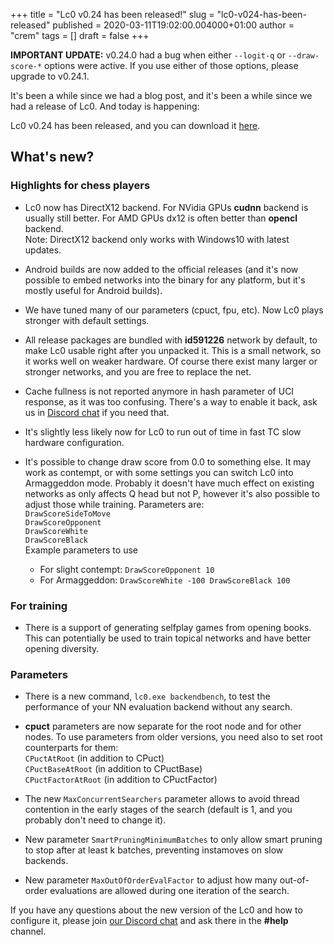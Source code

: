 +++
title = "Lc0 v0.24 has been released!"
slug = "lc0-v024-has-been-released"
published = 2020-03-11T19:02:00.004000+01:00
author = "crem"
tags = []
draft = false
+++

**IMPORTANT UPDATE:** v0.24.0 had a bug when either `--logit-q` or 
`--draw-score-*` options were active. If you use either of those options, please
upgrade to v0.24.1.

It's been a while since we had a blog post, and it's been a while since we had
a release of Lc0. And today is happening:

Lc0 v0.24 has been released, and you can download it
[here](https://github.com/LeelaChessZero/lc0/releases/tag/v0.24.1).

<!--more-->

## What's new?

### Highlights for chess players

  * Lc0 now has DirectX12 backend. For NVidia GPUs **cudnn** backend is usually
    still better. For AMD GPUs dx12 is often better than **opencl** backend.  
Note: DirectX12 backend only works with Windows10 with latest updates.

  * Android builds are now added to the official releases (and it's now possible
  to embed networks into the binary for any platform, but it's mostly useful for
  Android builds).
  * We have tuned many of our parameters (cpuct, fpu, etc). Now Lc0 plays
  stronger with default settings.
  * All release packages are bundled with **id591226** network by default, to
  make Lc0 usable right after you unpacked it. This is a small network, so it 
works well on weaker hardware. Of course there exist many larger or stronger 
networks, and you are free to replace the net.
  * Cache fullness is not reported anymore in hash parameter of UCI response, 
as it was too confusing. There's a way to enable it back, ask us in [Discord 
chat](https://discord.gg/pKujYxD) if you need that.
  * It's slightly less likely now for Lc0 to run out of time in fast TC slow 
hardware configuration.
  * It's possible to change draw score from 0.0 to something else. It may work 
as contempt, or with some settings you can switch Lc0 into Armaggeddon mode. 
Probably it doesn't have much effect on existing networks as only affects Q 
head but not P, however it's also possible to adjust those while training. 
Parameters are:  
`DrawScoreSideToMove`  
`DrawScoreOpponent`  
`DrawScoreWhite`  
`DrawScoreBlack`  
Example parameters to use

    * For slight contempt: `DrawScoreOpponent 10`
    * For Armaggeddon: `DrawScoreWhite -100 DrawScoreBlack 100`

### For training

  * There is a support of generating selfplay games from opening books. This 
can potentially be used to train topical networks and have better opening 
diversity.

### Parameters

  * There is a new command, `lc0.exe backendbench`, to test the performance of 
your NN evaluation backend without any search.
  *  **cpuct** parameters are now separate for the root node and for other 
nodes. To use parameters from older versions, you need also to set root 
counterparts for them:  
`CPuctAtRoot` (in addition to CPuct)  
`CPuctBaseAtRoot` (in addition to CPuctBase)  
`CPuctFactorAtRoot` (in addition to CPuctFactor)

  * The new `MaxConcurrentSearchers` parameter allows to avoid thread contention 
in the early stages of the search (default is 1, and you probably don't need to 
change it).
  * New parameter `SmartPruningMinimumBatches` to only allow smart pruning to 
stop after at least k batches, preventing instamoves on slow backends.
  * New parameter `MaxOutOfOrderEvalFactor` to adjust how many out-of-order 
evaluations are allowed during one iteration of the search.

If you have any questions about the new version of the Lc0 and how to
configure it, please join [our Discord chat](https://discord.gg/pKujYxD) and
ask there in the **#help** channel.
